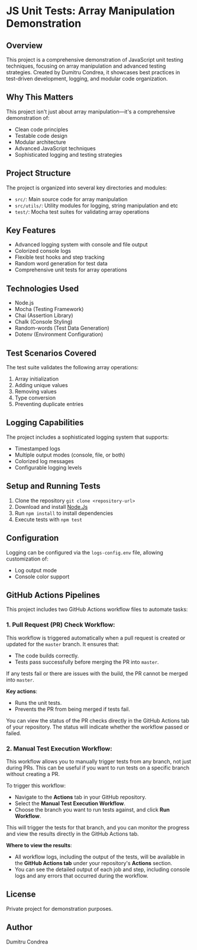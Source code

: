 # JS Unit Tests: Array Manipulation Demonstration

## Overview
This project is a comprehensive demonstration of JavaScript unit testing techniques, focusing on array manipulation and 
advanced testing strategies. Created by Dumitru Condrea, it showcases best practices in test-driven development, logging,
and modular code organization.

## Why This Matters
This project isn't just about array manipulation—it's a comprehensive demonstration of:
- Clean code principles
- Testable code design
- Modular architecture
- Advanced JavaScript techniques
- Sophisticated logging and testing strategies

## Project Structure 

The project is organized into several key directories and modules:
- `src/`: Main source code for array manipulation
- `src/utils/`: Utility modules for logging, string manipulation and etc
- `test/`: Mocha test suites for validating array operations

## Key Features

- Advanced logging system with console and file output
- Colorized console logs
- Flexible test hooks and step tracking
- Random word generation for test data
- Comprehensive unit tests for array operations

## Technologies Used

- Node.js
- Mocha (Testing Framework)
- Chai (Assertion Library)
- Chalk (Console Styling)
- Random-words (Test Data Generation)
- Dotenv (Environment Configuration)

## Test Scenarios Covered

The test suite validates the following array operations:
1. Array initialization
2. Adding unique values
3. Removing values
4. Type conversion
5. Preventing duplicate entries

## Logging Capabilities

The project includes a sophisticated logging system that supports:
- Timestamped logs
- Multiple output modes (console, file, or both)
- Colorized log messages
- Configurable logging levels

## Setup and Running Tests

1. Clone the repository `git clone <repository-url>`
2. Download and install [Node.Js](https://nodejs.org/en/download/prebuilt-installer) 
3. Run `npm install` to install dependencies
4. Execute tests with `npm test`

## Configuration

Logging can be configured via the `logs-config.env` file, allowing customization of:
- Log output mode
- Console color support

## GitHub Actions Pipelines

This project includes two GitHub Actions workflow files to automate tasks:

### 1. **Pull Request (PR) Check Workflow**:

This workflow is triggered automatically when a pull request is created or updated for the `master` branch. It ensures that:
- The code builds correctly.
- Tests pass successfully before merging the PR into `master`.

If any tests fail or there are issues with the build, the PR cannot be merged into `master`.

**Key actions**:
- Runs the unit tests.
- Prevents the PR from being merged if tests fail.

You can view the status of the PR checks directly in the GitHub Actions tab of your repository. The status will indicate whether the workflow passed or failed.

### 2. **Manual Test Execution Workflow**:

This workflow allows you to manually trigger tests from any branch, not just during PRs. This can be useful if you want to run tests on a specific branch without creating a PR.

To trigger this workflow:
- Navigate to the **Actions** tab in your GitHub repository.
- Select the **Manual Test Execution Workflow**.
- Choose the branch you want to run tests against, and click **Run Workflow**.

This will trigger the tests for that branch, and you can monitor the progress and view the results directly in the GitHub Actions tab.

**Where to view the results**:
- All workflow logs, including the output of the tests, will be available in the **GitHub Actions tab** under your repository's **Actions** section.
- You can see the detailed output of each job and step, including console logs and any errors that occurred during the workflow.


## License

Private project for demonstration purposes.

## Author

Dumitru Condrea
